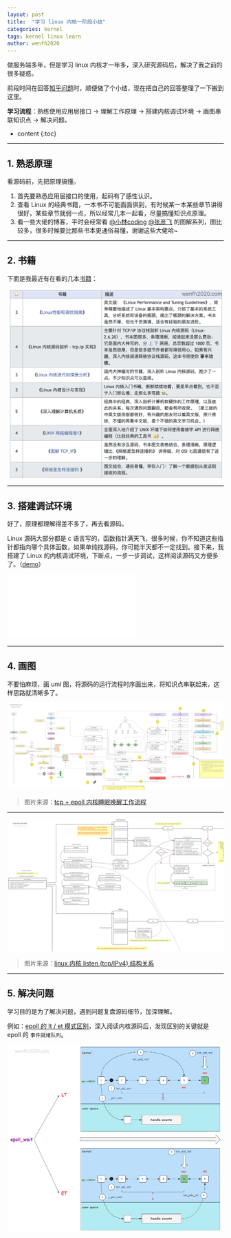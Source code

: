 ```yaml
---
layout: post
title:  "学习 linux 内核一阶段小结"
categories: kernel
tags: kernel linux learn
author: wenfh2020
---
```


做服务端多年，但是学习 linux 内核才一年多，深入研究源码后，解决了我之前的很多疑惑。

前段时间在回答[知乎问题](https://www.zhihu.com/question/439569498/answer/2242340127)时，顺便做了个小结，现在把自己的回答整理了一下搬到这里。

**学习流程**：熟练使用应用层接口 -> 理解工作原理 -> 搭建内核调试环境 -> 画图串联知识点 -> 解决问题。



* content
{:toc}

---

## 1. 熟悉原理

看源码前，先把原理搞懂。

1. 首先要熟悉应用层接口的使用，起码有了感性认识。
2. 查看 Linux 的经典书籍，一本书不可能面面俱到，有时候某一本某些章节讲得很好，某些章节就弱一点，所以经常几本一起看，尽量搞懂知识点原理。
3. 看一些大佬的博客，平时会经常看 [@小林coding](https://www.zhihu.com/people/lin-zhi-rong-8) [@张彦飞](https://www.zhihu.com/people/zhang-yan-fei-26-61) 的图解系列，图比较多，很多时候要比那些书本更通俗易懂，谢谢这些大佬哈~

---

## 2. 书籍

下面是我最近有在看的几本[书籍](https://wenfh2020.com/2021/05/07/my-books/)：

<div align=center><img src="/images/2021-12-16-19-33-56.png" data-action="zoom"/></div>

---

## 3. 搭建调试环境

好了，原理都理解得差不多了，再去看源码。

Linux 源码大部分都是 c 语言写的，函数指针满天飞，很多时候，你不知道这些指针都指向哪个具体函数，如果单纯找源码，你可能半天都不一定找到。接下来，我搭建了 Linux 的内核调试环境，下断点，一步一步调试，这样阅读源码又方便多了。（[demo](https://github.com/wenfh2020/kernel_test)）

<iframe class="bilibili" src="//player.bilibili.com/player.html?aid=592292865&bvid=BV1Sq4y1q7Gv&cid=461543929&page=1&high_quality=1" scrolling="no" border="0" frameborder="no" framespacing="0" allowfullscreen="true"> </iframe>

---

## 4. 画图

不要怕麻烦，画 uml 图，将源码的运行流程时序画出来，将知识点串联起来，这样思路就清晰多了。

<div align=center><img src="/images/2021-12-31-12-44-05.png" data-action="zoom"/></div>

> 图片来源：[tcp + epoll 内核睡眠唤醒工作流程](https://wenfh2020.com/2021/12/16/tcp-epoll-wakeup/)

---

<div align=center><img src="/images/2021-07-27-21-18-33.png" data-action="zoom"/></div>

> 图片来源：[linux 内核 listen (tcp/IPv4) 结构关系](https://processon.com/view/60fa6dfe7d9c083494e37a9a)

---

## 5. 解决问题

学习目的是为了解决问题，遇到问题复盘源码细节，加深理解。

例如：[epoll 的 lt / et 模式区别](https://wenfh2020.com/2020/06/11/epoll-lt-et/)，深入阅读内核源码后，发现区别的关键就是 epoll 的 `事件就绪队列`。

<div align=center><img src="/images/2023-07-01-16-02-17.png" data-action="zoom"></div>
